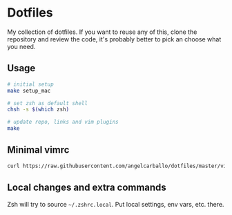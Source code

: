 # Dotfiles

My collection of dotfiles. If you want to reuse any of this, clone the
repository and review the code, it's probably better to pick an choose
what you need.

## Usage

``` sh
# initial setup
make setup_mac

# set zsh as default shell
chsh -s $(which zsh)

# update repo, links and vim plugins
make
```

## Minimal vimrc

```sh
curl https://raw.githubusercontent.com/angelcarballo/dotfiles/master/vim/.vimrc.min -o ~/.vimrc
```

## Local changes and extra commands

Zsh will try to source `~/.zshrc.local`.
Put local settings, env vars, etc. there.
